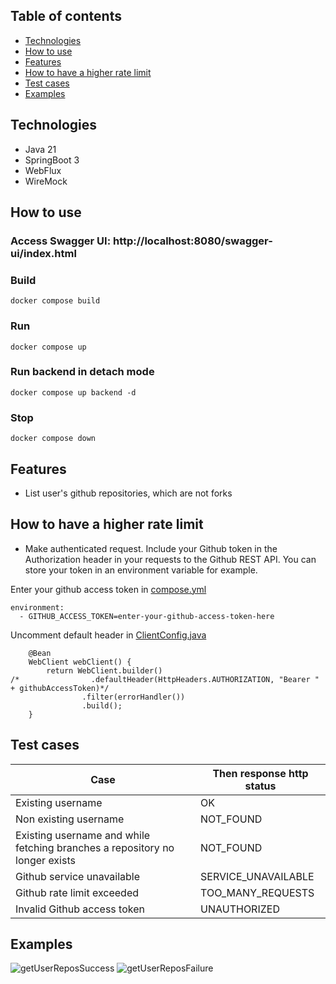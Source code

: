 ## Table of contents
- [Technologies](#technologies)
- [How to use](#how-to-use)
- [Features](#features)
- [How to have a higher rate limit](#how-to-have-a-higher-rate-limit)
- [Test cases](#test-cases)
- [Examples](#examples)

## Technologies
- Java 21
- SpringBoot 3
- WebFlux
- WireMock

## How to use
### Access Swagger UI: http://localhost:8080/swagger-ui/index.html
### Build
```
docker compose build
```
### Run
```
docker compose up
```
### Run backend in detach mode
```
docker compose up backend -d
```
### Stop
```
docker compose down
```

## Features
- List user's github repositories, which are not forks

## How to have a higher rate limit
- Make authenticated request. Include your Github token in the Authorization header in your requests to the Github REST API. You can store your token in an environment variable for example.

Enter your github access token in [compose.yml](./compose.yml)
```
environment:
  - GITHUB_ACCESS_TOKEN=enter-your-github-access-token-here
```
Uncomment default header in [ClientConfig.java](./backend/src/main/java/com/adamsm2/backend/shared/config/ClientConfig.java)
```
    @Bean
    WebClient webClient() {
        return WebClient.builder()
/*                .defaultHeader(HttpHeaders.AUTHORIZATION, "Bearer " + githubAccessToken)*/
                .filter(errorHandler())
                .build();
    }
```

## Test cases
|                                      Case                                   |    Then response http status   |
| --------------------------------------------------------------------------- | ------------------------------ |
| Existing username                                                           | OK                             |
| Non existing username                                                       | NOT_FOUND                      |
| Existing username and while fetching branches a repository no longer exists | NOT_FOUND                      |
| Github service unavailable                                                  | SERVICE_UNAVAILABLE            |
| Github rate limit exceeded                                                  | TOO_MANY_REQUESTS              |
| Invalid Github access token                                                 | UNAUTHORIZED                   |

## Examples
![getUserReposSuccess](https://github.com/user-attachments/assets/4d532b89-f128-4728-83d8-6a32f592ff8b)
![getUserReposFailure](https://github.com/user-attachments/assets/136c20c6-b159-456f-a60c-b26ae04c4c74)


